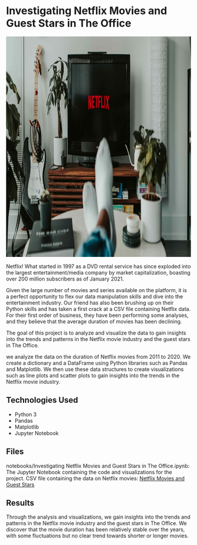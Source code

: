# Investigating Netflix Movies and Guest Stars in The Office
<p align="center">
  <img src="https://github.com/nguneonard/Python_projects/blob/main/NETFLIX/netflix.jpg"  title="hover text", width="1000" height="600">
</p>

Netflix! What started in 1997 as a DVD rental service has since exploded into the largest entertainment/media company by market capitalization, boasting over 200 million subscribers as of January 2021.

Given the large number of movies and series available on the platform, it is a perfect opportunity to flex our data manipulation skills and dive into the entertainment industry. Our friend has also been brushing up on their Python skills and has taken a first crack at a CSV file containing Netflix data. For their first order of business, they have been performing some analyses, and they believe that the average duration of movies has been declining.

The goal of this project is to analyze and visualize the data to gain insights into the trends and patterns in the Netflix movie industry and the guest stars in The Office.

we analyze the data on the duration of Netflix movies from 2011 to 2020. We create a dictionary and a DataFrame using Python libraries such as Pandas and Matplotlib. We then use these data structures to create visualizations such as line plots and scatter plots to gain insights into the trends in the Netflix movie industry.

## Technologies Used
- Python 3
- Pandas
- Matplotlib
- Jupyter Notebook

## Files
notebooks/Investigating Netflix Movies and Guest Stars in The Office.ipynb: The Jupyter Notebook containing the code and visualizations for the project.
CSV file containing the data on Netflix movies: <a href="https://www.kaggle.com/datasets/mayank1101sharma/netflix-datasets?select=netflix_data.csv">Netflix Movies and Guest Stars</a>


## Results
Through the analysis and visualizations, we gain insights into the trends and patterns in the Netflix movie industry and the guest stars in The Office. We discover that the movie duration has been relatively stable over the years, with some fluctuations but no clear trend towards shorter or longer movies.
